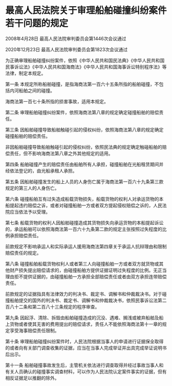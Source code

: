 # 最高人民法院关于审理船舶碰撞纠纷案件若干问题的规定

2008年4月28日 最高人民法院审判委员会第1446次会议通过

2020年12月23日 最高人民法院审判委员会第1823次会议通过



为正确审理船舶碰撞纠纷案件，依照《中华人民共和国民法典》《中华人民共和国民事诉讼法》《中华人民共和国海商法》《中华人民共和国海事诉讼特别程序法》等法律，制定本规定。

第一条 本规定所称船舶碰撞，是指海商法第一百六十五条所指的船舶碰撞，不包括内河船舶之间的碰撞。

海商法第一百七十条所指的损害事故，适用本规定。

第二条 审理船舶碰撞纠纷案件，依照海商法第八章的规定确定碰撞船舶的赔偿责任。

第三条 因船舶碰撞导致船舶触碰引起的侵权纠纷，依照海商法第八章的规定确定碰撞船舶的赔偿责任。

非因船舶碰撞导致船舶触碰引起的侵权纠纷，依照民法典的规定确定触碰船舶的赔偿责任，但不影响海商法第八章之外其他规定的适用。

第四条 船舶碰撞产生的赔偿责任由船舶所有人承担，碰撞船舶在光船租赁期间并经依法登记的，由光船承租人承担。

第五条 因船舶碰撞发生的船上人员的人身伤亡属于海商法第一百六十九条第三款规定的第三人的人身伤亡。

第六条 碰撞船舶互有过失造成船载货物损失，船载货物的权利人对承运货物的本船提起违约赔偿之诉，或者对碰撞船舶一方或者双方提起侵权赔偿之诉的，人民法院应当依法予以受理。

第七条 船载货物的权利人因船舶碰撞造成其货物损失向承运货物的本船提起诉讼的，承运船舶可以依照海商法第一百六十九条第二款的规定主张按照过失程度的比例承担赔偿责任。

前款规定不影响承运人和实际承运人援用海商法第四章关于承运人抗辩理由和限制赔偿责任的规定。

第八条 碰撞船舶船载货物权利人或者第三人向碰撞船舶一方或者双方就货物或其他财产损失提出赔偿请求的，由碰撞船舶方提供证据证明过失程度的比例。无正当理由拒不提供证据的，由碰撞船舶一方承担全部赔偿责任或者由双方承担连带赔偿责任。

前款规定的证据指具有法律效力的判决书、裁定书、调解书和仲裁裁决书。对于碰撞船舶提交的国外的判决书、裁定书、调解书和仲裁裁决书，依照民事诉讼法第二百八十二条和第二百八十三条规定的程序审查。

第九条 因起浮、清除、拆毁由船舶碰撞造成的沉没、遇难、搁浅或被弃船舶及船上货物或者使其无害的费用提出的赔偿请求，责任人不能依照海商法第十一章的规定享受海事赔偿责任限制。

第十条 审理船舶碰撞纠纷案件时，人民法院根据当事人的申请进行证据保全取得的或者向有关部门调查收集的证据，应当在当事人完成举证并出具完成举证说明书后出示。

第十一条 船舶碰撞事故发生后，主管机关依法进行调查取得并经过事故当事人和有关人员确认的碰撞事实调查材料，可以作为人民法院认定案件事实的证据，但有相反证据足以推翻的除外。